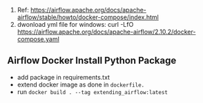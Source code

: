 1. Ref: https://airflow.apache.org/docs/apache-airflow/stable/howto/docker-compose/index.html
2.  dwonload yml file for windows: curl -LfO https://airflow.apache.org/docs/apache-airflow/2.10.2/docker-compose.yaml


## Airflow Docker Install Python Package
 - add package in requirements.txt
 - extend docker image as done in `dockerfile.`
 - run `docker build . --tag extending_airflow:latest`